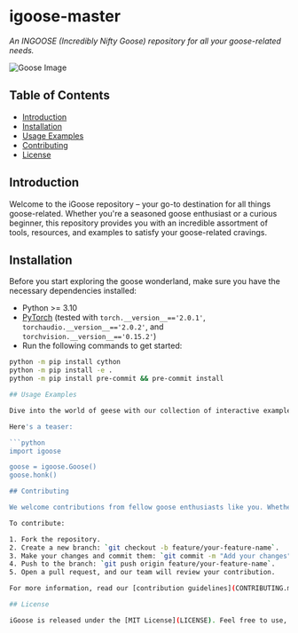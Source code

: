 # igoose-master

<i>An INGOOSE (Incredibly Nifty Goose) repository for all your goose-related needs.</i>

![Goose Image](https://example.com/goose-image.png)

## Table of Contents

- [Introduction](#introduction)
- [Installation](#installation)
- [Usage Examples](#usage-examples)
- [Contributing](#contributing)
- [License](#license)

## Introduction

Welcome to the iGoose repository – your go-to destination for all things goose-related. Whether you're a seasoned goose enthusiast or a curious beginner, this repository provides you with an incredible assortment of tools, resources, and examples to satisfy your goose-related cravings.

## Installation

Before you start exploring the goose wonderland, make sure you have the necessary dependencies installed:

- Python >= 3.10
- [PyTorch](https://pytorch.org/) (tested with `torch.__version__=='2.0.1'`, `torchaudio.__version__=='2.0.2'`, and `torchvision.__version__=='0.15.2'`)
- Run the following commands to get started:

```bash
python -m pip install cython
python -m pip install -e .
python -m pip install pre-commit && pre-commit install

## Usage Examples

Dive into the world of geese with our collection of interactive examples. Discover the beauty and versatility of our goose-related tools by exploring the `examples` directory. From honking to flapping, our examples cover it all.

Here's a teaser:

```python
import igoose

goose = igoose.Goose()
goose.honk()

## Contributing

We welcome contributions from fellow goose enthusiasts like you. Whether you're fixing a bug, adding a new feature, or improving documentation, your contributions make iGoose even more incredible.

To contribute:

1. Fork the repository.
2. Create a new branch: `git checkout -b feature/your-feature-name`.
3. Make your changes and commit them: `git commit -m "Add your changes"`.
4. Push to the branch: `git push origin feature/your-feature-name`.
5. Open a pull request, and our team will review your contribution.

For more information, read our [contribution guidelines](CONTRIBUTING.md).

## License

iGoose is released under the [MIT License](LICENSE). Feel free to use, modify, and distribute our goose-tastic creations.

